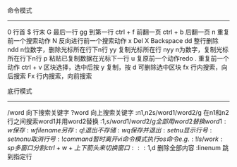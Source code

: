 命令模式
********
0               行首
$               行末
G               最后一行
gg              到第一行
ctrl + f        前翻一页
ctrl + b        后翻一页
n               重复前一个搜索动作
N               反向进行前一个搜索动作
x               Del
X               Backspace
dd              整行删除
ndd             n位数字，删除光标所在行下n行
yy              复制光标所在行
nyy             n为数字，复制光标所在行下n行
p               粘贴已复制数据在光标下一行
u               复原前一个动作redo
.               重复前一个动作
ctrl + v        区块选择，选中后按 y 复制，按 d 可删除选中区块
fx              行内搜索，向后搜索
Fx              行内搜索，向前搜索


底行模式
********
/word                     向下搜索关键字
?word                     向上搜索关键字
:n1,n2s/word1/word2/g     在n1和n2行之间搜索word1并用word2替换
:1,$s/word1/word2/g       全部用word2替换word1
:w                        保存
:w filename               另存
:q!                       退出不存储
:wq                       保存并退出
:set nu                   显示行号
:set nonu                 取消行号
:!command                 暂时离开vi命令模式执行os命令 e.g. :!ls /work
:sp                       多窗口分割 ctrl+w+上下箭头来切换窗口
:%s/hello/&/g             统计hello这个词的个数
:%s/^M//                  替换
:1,$d                     删除全部内容
:linenum                  跳到指定行
